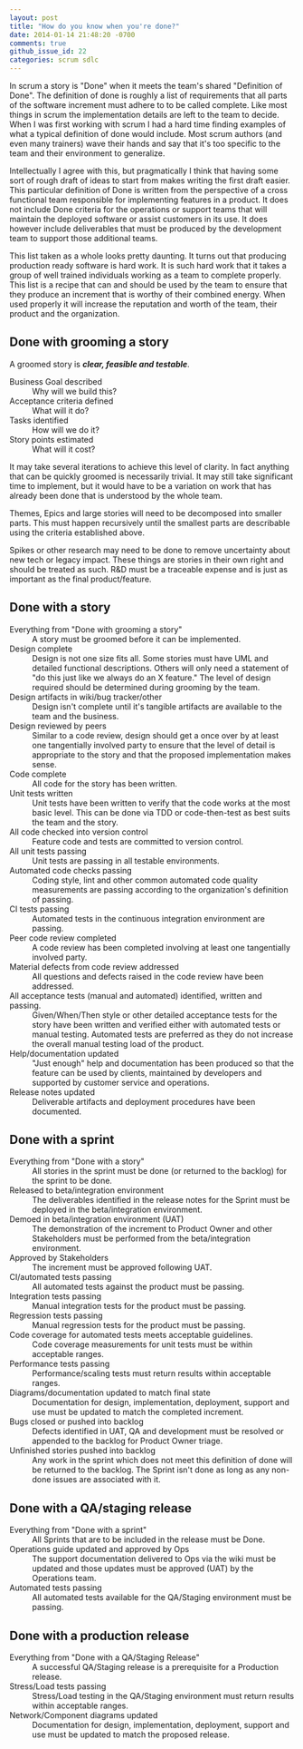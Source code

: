 ```yaml
---
layout: post
title: "How do you know when you're done?"
date: 2014-01-14 21:48:20 -0700
comments: true
github_issue_id: 22
categories: scrum sdlc
---
```


In scrum a story is "Done" when it meets the team's shared "Definition of
Done". The definition of done is roughly a list of requirements that all parts
of the software increment must adhere to to be called complete. Like most
things in scrum the implementation details are left to the team to decide.
When I was first working with scrum I had a hard time finding examples of what
a typical definition of done would include. Most scrum authors (and even many
trainers) wave their hands and say that it's too specific to the team and
their environment to generalize.

<!-- more -->

Intellectually I agree with this, but pragmatically I think that having some
sort of rough draft of ideas to start from makes writing the first draft
easier. This particular definition of Done is written from the perspective of
a cross functional team responsible for implementing features in a product. It
does not include Done criteria for the operations or support teams that will
maintain the deployed software or assist customers in its use. It does however
include deliverables that must be produced by the development team to support
those additional teams.

This list taken as a whole looks pretty daunting. It turns out that producing
production ready software is hard work. It is such hard work that it takes
a group of well trained individuals working as a team to complete properly.
This list is a recipe that can and should be used by the team to ensure that
they produce an increment that is worthy of their combined energy. When used
properly it will increase the reputation and worth of the team, their product
and the organization.

Done with grooming a story
--------------------------

A groomed story is ***clear, feasible and testable***.

<dl>
<dt>Business Goal described</dt>
<dd>Why will we build this?</dd>
<dt>Acceptance criteria defined</dt>
<dd>What will it do?</dd>
<dt>Tasks identified</dt>
<dd>How will we do it?</dd>
<dt>Story points estimated</dt>
<dd>What will it cost?</dd>
</dl>

It may take several iterations to achieve this level of clarity. In fact
anything that can be quickly groomed is necessarily trivial. It may still take
significant time to implement, but it would have to be a variation on work
that has already been done that is understood by the whole team.

Themes, Epics and large stories will need to be decomposed into smaller parts.
This must happen recursively until the smallest parts are describable using
the criteria established above.

Spikes or other research may need to be done to remove uncertainty about new
tech or legacy impact. These things are stories in their own right and should
be treated as such. R&D must be a traceable expense and is just as important as
the final product/feature.


Done with a story
-----------------

<dl>
<dt>Everything from "Done with grooming a story"</dt>
<dd>A story must be groomed before it can be implemented.</dd>
<dt>Design complete</dt>
<dd>Design is not one size fits all. Some stories must have UML and detailed
functional descriptions. Others will only need a statement of "do this just
like we always do an X feature." The level of design required should be
determined during grooming by the team.</dd>
<dt>Design artifacts in wiki/bug tracker/other</dt>
<dd>Design isn't complete until it's tangible artifacts are available to the
team and the business.</dd>
<dt>Design reviewed by peers</dt>
<dd>Similar to a code review, design should get a once over by at least one
tangentially involved party to ensure that the level of detail is appropriate
to the story and that the proposed implementation makes sense.</dd>
<dt>Code complete</dt>
<dd>All code for the story has been written.</dd>
<dt>Unit tests written</dt>
<dd>Unit tests have been written to verify that the code works at the most basic
level. This can be done via TDD or code-then-test as best suits the team and
the story.</dd>
<dt>All code checked into version control</dt>
<dd>Feature code and tests are committed to version control.</dd>
<dt>All unit tests passing</dt>
<dd>Unit tests are passing in all testable environments.</dd>
<dt>Automated code checks passing</dt>
<dd>Coding style, lint and other common automated code quality measurements are passing
according to the organization's definition of passing.</dd>
<dt>CI tests passing</dt>
<dd>Automated tests in the continuous integration environment are passing.</dd>
<dt>Peer code review completed</dt>
<dd>A code review has been completed involving at least one tangentially
involved party.</dd>
<dt>Material defects from code review addressed</dt>
<dd>All questions and defects raised in the code review have been addressed.</dd>
<dt>All acceptance tests (manual and automated) identified, written and passing.</dt>
<dd>Given/When/Then style or other detailed acceptance tests for the story have
been written and verified either with automated tests or manual testing.
Automated tests are preferred as they do not increase the overall manual
testing load of the product.</dd>
<dt>Help/documentation updated</dt>
<dd>"Just enough" help and documentation has been produced so that the feature
can be used by clients, maintained by developers and supported by customer
service and operations.</dd>
<dt>Release notes updated</dt>
<dd>Deliverable artifacts and deployment procedures have been documented.</dd>
</dl>

Done with a sprint
------------------
<dl>
<dt>Everything from "Done with a story"</dt>
<dd>All stories in the sprint must be done (or returned to the backlog) for the
sprint to be done.</dd>
<dt>Released to beta/integration environment</dt>
<dd>The deliverables identified in the release notes for the Sprint must be
deployed in the beta/integration environment. </dd>
<dt>Demoed in beta/integration environment (UAT)</dt>
<dd>The demonstration of the increment to Product Owner and other Stakeholders
must be performed from the beta/integration environment.</dd>
<dt>Approved by Stakeholders</dt>
<dd>The increment must be approved following UAT.</dd>
<dt>CI/automated tests passing</dt>
<dd>All automated tests against the product must be passing. </dd>
<dt>Integration tests passing</dt>
<dd>Manual integration tests for the product must be passing.</dd>
<dt>Regression tests passing</dt>
<dd>Manual regression tests for the product must be passing.</dd>
<dt>Code coverage for automated tests meets acceptable guidelines.</dt>
<dd>Code coverage measurements for unit tests must be within acceptable ranges.</dd>
<dt>Performance tests passing</dt>
<dd>Performance/scaling tests must return results within acceptable ranges.</dd>
<dt>Diagrams/documentation updated to match final state</dt>
<dd>Documentation for design, implementation, deployment, support and use must
be updated to match the completed increment.</dd>
<dt>Bugs closed or pushed into backlog</dt>
<dd>Defects identified in UAT, QA and development must be resolved or appended
to the backlog for Product Owner triage.</dd>
<dt>Unfinished stories pushed into backlog</dt>
<dd>Any work in the sprint which does not meet this definition of done will be
returned to the backlog. The Sprint isn't done as long as any non-done issues
are associated with it.</dd>
</dl>

Done with a QA/staging release
------------------------------
<dl>
<dt>Everything from "Done with a sprint"</dt>
<dd>All Sprints that are to be included in the release must be Done.</dd>
<dt>Operations guide updated and approved by Ops</dt>
<dd>The support documentation delivered to Ops via the wiki must be updated and
those updates must be approved (UAT) by the Operations team.</dd>
<dt>Automated tests passing</dt>
<dd>All automated tests available for the QA/Staging environment must be
passing.</dd>
</dl>

Done with a production release
------------------------------
<dl>
<dt>Everything from "Done with a QA/Staging Release"</dt>
<dd>A successful QA/Staging release is a prerequisite for a Production release.</dd>
<dt>Stress/Load tests passing</dt>
<dd>Stress/Load testing in the QA/Staging environment must return results within
acceptable ranges.</dd>
<dt>Network/Component diagrams updated</dt>
<dd>Documentation for design, implementation, deployment, support and use must
be updated to match the proposed release.</dd>
</dl>
